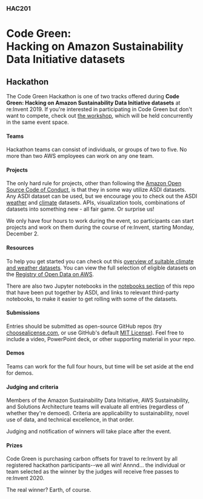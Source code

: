 ### HAC201
# Code Green:<br>Hacking on Amazon Sustainability Data Initiative datasets

## Hackathon

The Code Green Hackathon is one of two tracks offered during **Code Green: Hacking on Amazon Sustainability Data Initiative datasets** at re:Invent 2019. If you're interested in participating in Code Green but don't want to compete, check out [the workshop](https://github.com/awslabs/amazon-asdi/tree/master/code-green/workshop), which will be held concurrently in the same event space.

#### Teams

Hackathon teams can consist of individuals, or groups of two to five. No more than two AWS employees can work on any one team.

#### Projects

The only hard rule for projects, other than following the [Amazon Open Source Code of Conduct](https://aws.github.io/code-of-conduct.html), is that they in some way utilize ASDI datasets. Any ASDI dataset can be used, but we encourage you to check out the ASDI [weather](https://registry.opendata.aws/tag/weather/) and [climate](https://registry.opendata.aws/tag/climate/) datasets. APIs, visualization tools, combinations of datasets into something new - all fair game. Or surprise us!

We only have four hours to work during the event, so participants can start projects and work on them during the course of re:Invent, starting Monday, December 2.

#### Resources

To help you get started you can check out this [overview of suitable climate and weather datasets](https://github.com/awslabs/amazon-asdi/tree/master/code-green/datasets). You can view the full selection of eligible datasets on the [Registry of Open Data on AWS](https://registry.opendata.aws/tag/sustainability/).

There are also two Jupyter notebooks in the [notebooks section](https://github.com/awslabs/amazon-asdi/tree/master/code-green/notebooks) of this repo that have been put together by ASDI, and links to relevant third-party notebooks, to make it easier to get rolling with some of the datasets.

#### Submissions

Entries should be submitted as open-source GitHub repos (try [choosealicense.com](https://choosealicense.com/), or use GitHub's default [MIT License](https://choosealicense.com/licenses/mit/)). Feel free to include a video, PowerPoint deck, or other supporting material in your repo.


#### Demos

Teams can work for the full four hours, but time will be set aside at the end for demos.

#### Judging and criteria

Members of the Amazon Sustainability Data Initiative, AWS Sustainability, and Solutions Architecture teams will evaluate all entries (regardless of whether they're demoed). Criteria are applicability to sustainability, novel use of data, and technical excellence, in that order.

Judging and notification of winners will take place after the event.

#### Prizes

Code Green is purchasing carbon offsets for travel to re:Invent by all registered hackathon participants--we all win! Annnd... the individual or team selected as the winner by the judges will receive free passes to re:Invent 2020.

The real winner? Earth, of course.